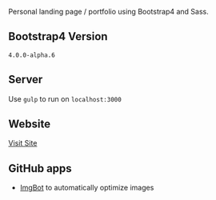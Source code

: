 Personal landing page / portfolio using Bootstrap4 and Sass.

## Bootstrap4 Version
 `4.0.0-alpha.6`

## Server
  Use `gulp` to run on `localhost:3000`

## Website
[Visit Site](https://albertograu.dev)


## GitHub apps
* [ImgBot](https://github.com/marketplace/imgbot) to automatically optimize images
